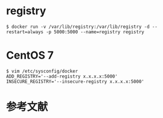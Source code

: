 # registry 
```
$ docker run -v /var/lib/registry:/var/lib/registry -d --restart=always -p 5000:5000 --name=registry registry
```





# CentOS 7
```
$ vim /etc/sysconfig/docker
ADD_REGISTRY='--add-registry x.x.x.x:5000'
INSECURE_REGISTRY='--insecure-registry x.x.x.x:5000'
```

# 参考文献

